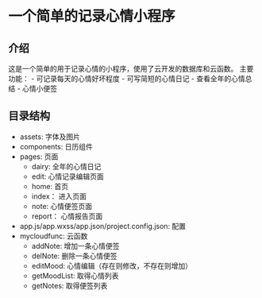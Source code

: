 # 一个简单的记录心情小程序

## 介绍
  这是一个简单的用于记录心情的小程序，使用了云开发的数据库和云函数。
  主要功能：
    - 可记录每天的心情好坏程度
    - 可写简短的心情日记
    - 查看全年的心情总结
    - 心情小便签

## 目录结构
  - assets: 字体及图片
  - components: 日历组件
  - pages: 页面
    - dairy: 全年的心情日记
    - edit: 心情记录编辑页面
    - home: 首页
    - index： 进入页面
    - note: 心情便签页面
    - report： 心情报告页面
  - app.js/app.wxss/app.json/project.config.json: 配置
  - mycloudfunc: 云函数
    - addNote: 增加一条心情便签
    - delNote: 删除一条心情便签
    - editMood: 心情编辑（存在则修改，不存在则增加）
    - getMoodList: 取得心情列表
    - getNotes: 取得便签列表

